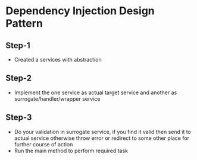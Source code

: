 # Dependency Injection Design Pattern

## Step-1
- Created a services with abstraction

## Step-2
- Implement the one service as actual target service and another as surrogate/handler/wrapper service

## Step-3
- Do your validation in surrogate service, if you find it valid then send it to actual service otherwise throw error or redirect to some other place for further course of action
- Run the main method to perform required task 
